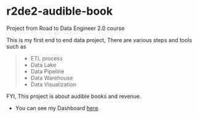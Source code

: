 # r2de2-audible-book
Project from Road to Data Engineer 2.0 course

This is my first end to end data project, There are various steps and tools such as
> - ETL process
> - Data Lake
> - Data Pipeline
> - Data Warehouse
> - Data Visualization

FYI, This project is about audible books and revenue.
- You can see my Dashboard [here](https://datastudio.google.com/reporting/f8d6a5a7-8c9d-424d-90aa-09e3f16faa63/page/sBUnC).

